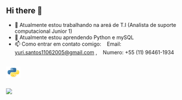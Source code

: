  ## Hi there 👋

- 🔭 Atualmente estou trabalhando na areá de T.I (Analista de suporte computacional Junior 1)
- 🌱 Atualmente estou aprendendo Python e mySQL
- 📫 Como entrar em contato comigo:
&nbsp;&nbsp;&nbsp;Email: yuri.santos11062005@gmail.com ,
&nbsp;&nbsp;&nbsp;Numero: +55 (11) 96461-1934

<div style="display: inline_block"><br>
  <img align="center" alt="-Python" height="30" width="40" src="https://raw.githubusercontent.com/devicons/devicon/master/icons/python/python-original.svg">
</div>

  ##

<div>
  <a href="https://www.linkedin.com/in/yuri-andrade-santos-4a785b256/" target="_blank"><img src="https://img.shields.io/badge/-LinkedIn-%230077B5?style=for-the-badge&logo=linkedin&logoColor=white" target="_blank"></a> 
  
</div>
